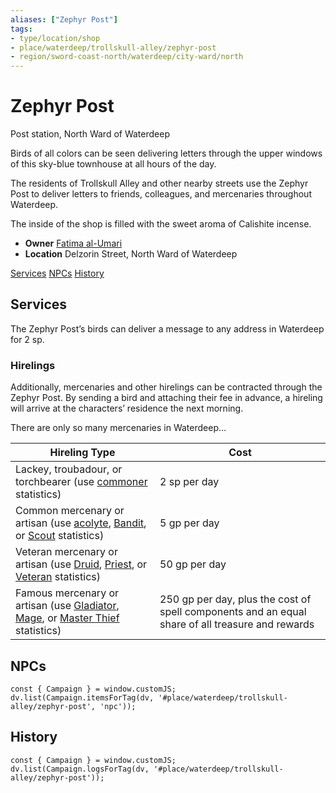 ```yaml
---
aliases: ["Zephyr Post"]
tags: 
- type/location/shop
- place/waterdeep/trollskull-alley/zephyr-post
- region/sword-coast-north/waterdeep/city-ward/north
---
```

# Zephyr Post
<span class="subhead">Post station, North Ward of Waterdeep</span>

Birds of all colors can be seen delivering letters through the upper windows of this sky-blue townhouse at all hours of the day. 

The residents of Trollskull Alley and other nearby streets use the Zephyr Post to deliver letters to friends, colleagues, and mercenaries throughout Waterdeep. 

The inside of the shop is filled with the sweet aroma of Calishite incense.

- **Owner** [Fatima al-Umari](../npcs/fatima-al-umari.md)
- **Location** Delzorin Street, North Ward of Waterdeep

<span class="nav">[Services](#Services) [NPCs](#NPCs) [History](#History)</span>

## Services

The Zephyr Post’s birds can deliver a message to any address in Waterdeep for 2 sp. 

### Hirelings
Additionally, mercenaries and other hirelings can be contracted through the Zephyr Post. By sending a bird and attaching their fee in advance, a hireling will arrive at the characters’ residence the next morning. 

There are only so many mercenaries in Waterdeep...

| Hireling Type | Cost |
| ------------- | ------ |
| Lackey, troubadour, or torchbearer (use [commoner](/compendium/bestiary/humanoid/commoner.md#^statblock) statistics) | 2 sp per day |
| Common mercenary or artisan (use [acolyte](/compendium/bestiary/humanoid/acolyte.md#^statblock), [Bandit](/compendium/bestiary/humanoid/bandit.md#^statblock), or [Scout](/compendium/bestiary/humanoid/scout.md#^statblock) statistics) | 5 gp per day |
| Veteran mercenary or artisan (use [Druid](/compendium/bestiary/humanoid/druid.md#^statblock), [Priest](/compendium/bestiary/humanoid/priest.md#^statblock), or [Veteran](/compendium/bestiary/humanoid/veteran.md#^statblock) statistics) | 50 gp per day |
| Famous mercenary or artisan (use [Gladiator](/compendium/bestiary/humanoid/gladiator.md#^statblock), [Mage](/compendium/bestiary/humanoid/mage.md#^statblock), or [Master Thief](/compendium/bestiary/humanoid/master-thief.md#^statblock) statistics) | 250 gp per day, plus the cost of spell components and an equal share of all treasure and rewards |

## NPCs

```dataviewjs
const { Campaign } = window.customJS;
dv.list(Campaign.itemsForTag(dv, '#place/waterdeep/trollskull-alley/zephyr-post', 'npc'));
```

## History
```dataviewjs
const { Campaign } = window.customJS;
dv.list(Campaign.logsForTag(dv, '#place/waterdeep/trollskull-alley/zephyr-post'));
```